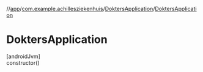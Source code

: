 //[app](../../../index.md)/[com.example.achillesziekenhuis](../index.md)/[DoktersApplication](index.md)/[DoktersApplication](-dokters-application.md)

# DoktersApplication

[androidJvm]\
constructor()
